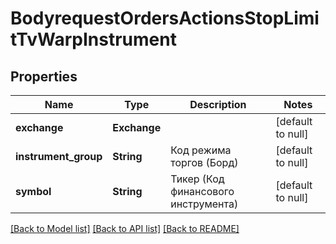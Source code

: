 # BodyrequestOrdersActionsStopLimitTvWarpInstrument

## Properties
Name | Type | Description | Notes
------------ | ------------- | ------------- | -------------
**exchange** | **Exchange** |  | [default to null]
**instrument_group** | **String** | Код режима торгов (Борд) | [default to null]
**symbol** | **String** | Тикер (Код финансового инструмента) | [default to null]

[[Back to Model list]](../README.md#documentation-for-models) [[Back to API list]](../README.md#documentation-for-api-endpoints) [[Back to README]](../README.md)

